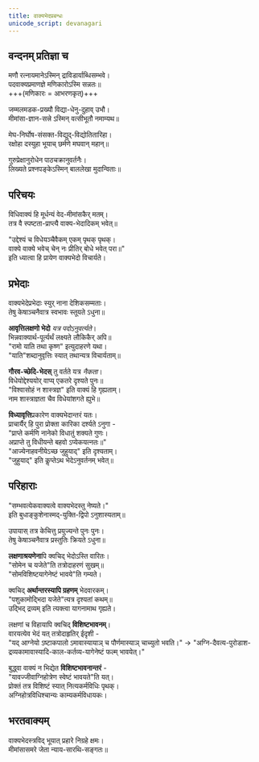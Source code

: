 ```yaml
---
title: वाक्यभेदप्रबन्धः
unicode_script: devanagari
---
```


## वन्दनम् प्रतिज्ञा च
मणौ रत्नायमानेऽस्मिन् द्राविडार्याब्धिसम्भवे।  
पदवाक्यप्रमाणज्ञे मणिकारोऽस्मि सन्नतः॥  
+++(मणिकारः = आभरणकृत्)+++

जम्मलमडक-प्रख्यौ विद्या-धेनु-दुहाव् उभौ।  
मीमांसा-ज्ञान-सत्त्रे ऽस्मिन् वत्सीभूतौ नमाम्यथ॥

मेघ-निर्घोष-संसक्त-विद्युद्-विद्योतितारिहा।  
रक्षोहा दस्युहा भूयाच् छर्मणे मघवान् महान्॥

गुरुप्रेक्षानुरोधेन पाठचक्रानुवर्तनैः।  
लिख्यते प्रश्नपङ्केऽस्मिन् बाललेखा मुदान्विताः॥

## परिचयः
विधिवाक्यं हि मूर्धन्यं वेद-मीमांसकैर् मतम्।  
तत्र वै स्पष्टता-प्राप्त्यै वाक्य-भेदादिकम् भवेत्॥

"उद्देश्यं च विधेयञ्चैवैकम् एकम् पृथक् पृथक्।  
वाक्ये वाक्ये भवेच् चेन् नः प्रीतिर् बोधे भवेत् परा॥"  
इति ध्यात्वा हि प्रायेण वाक्यभेदो विचार्यते।

## प्रभेदाः
वाक्यभेदेप्रभेदाः स्युर् नाना देशिकसम्मताः।  
तेषु केषाञ्चनैवात्र स्वभावः स्तूयते ऽधुना॥

**आवृत्तिलक्षणो भेदो** *यत्र पदोऽनुवर्त्यते*।  
भिन्नवाक्यार्थ-पूर्त्यर्थं लक्ष्यते लौकिकैर् अपि॥  
"रामो याति तथा कृष्ण" इत्युदाहरणे यथा।  
"याति"शब्दानुवृत्तिः स्यात् तथान्यत्र विचार्यताम्॥

**गौरव-च्छेदि-भेदस्** तु वर्तते यत्र *नैकता*।  
विधेयोद्देश्ययोर् वाप्य् एकतरे दृश्यते पुनः॥  
"विश्वासोहं न शास्त्रज्ञ" इति वाक्यं हि गृह्यताम्।  
नाम शास्त्राज्ञता चैव विधेयांशगते ह्युभे॥

**विध्यावृत्ति**प्रकारेण वाक्यभेदान्तरं यतः।  
प्राचार्यैर् हि पुरा प्रोक्ता कारिका दर्श्यते ऽनुगा -  
"प्राप्ते कर्मणि नानेको विधातुं शक्यते गुणः।  
अप्राप्ते तु विधीयन्ते बहवो ऽप्येकयत्नतः॥"  
"आज्येनाहवनीयेऽच्छ जुहुयाद्" इति दृश्यताम्।  
"जुहुयाद्" इति कॢप्तेऽथ भेदेऽनुवर्तनम् भवेत्॥

## परिहाराः
"सम्भवत्येकवाक्यत्वे वाक्यभेदस्तु नेष्यते।"  
इति बुधाङ्कुशेनास्मद्-युक्ति-द्विपो ऽनुशास्यताम्॥  

उपायास् तत्र केचित्तु प्रयुज्यन्ते पुनः पुनः।  
तेषु केषाञ्चनैवात्र प्रस्तुतिः क्रियते ऽधुना॥

**लक्षणाश्रयणेना**पि क्वचिद् भेदोऽस्ति वारितः।  
"सोमेन च यजेते"ति तत्रोदाहरणं सुखम्॥  
"सोमविशिष्टयागेनेष्टं भावये"ति गम्यते। 

क्वचिद् **अर्थान्तरस्यापि ग्रहणम्** भेदवारकम्।  
"पशुकामोद्भिदा यजेते"त्यत्र दृश्यतां कथम्॥  
उद्भिद् द्रव्यम् इति त्यक्त्वा यागनामाथ गृह्यते।

लक्षणां च विहायापि क्वचिद् **विशिष्टभावनम्**।  
वारयत्येव भेदं यत् तत्रोदाहृतिर् ईदृशी -  
"यद् आग्नेयो ऽष्टाकपालो ऽमावास्यायाञ् च पौर्णमास्याञ् चाच्युतो भवति।" → "अग्नि-दैवत्य-पुरोडाश-द्रव्यकामावास्यादि-काल-कर्तव्य-यागेनेष्टं फल्म् भावयेत्।"

बुद्ध्वा वाक्यं न भिद्येत **विशिष्टभावनान्तरं** -  
"यावज्जीवाग्निहोत्रेण स्वेष्टं भावयते"ति यत्।  
प्रोक्तं तत्र विशिष्टं स्यात् नित्यकर्मविधिः पृथक्।  
अग्निहोत्रविधिश्चान्यः काम्यकर्मविधायकः।  

## भरतवाक्यम्
वाक्यभेदस्त्रविद् भूयात् प्रहारे निग्रहे क्षमः।  
मीमांसासमरे जेता न्याय-सारथि-सङ्गतः॥